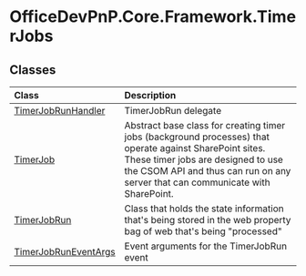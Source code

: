 # OfficeDevPnP.Core.Framework.TimerJobs

## Classes
|**Class**|**Description**|
|:-----|:-----|
|[TimerJobRunHandler](OfficeDevPnP.Core.Framework.TimerJobs.TimerJobRunHandler.md)|TimerJobRun delegate|
|[TimerJob](OfficeDevPnP.Core.Framework.TimerJobs.TimerJob.md)|Abstract base class for creating timer jobs (background processes) that operate against SharePoint sites. These timer jobs are designed to use the CSOM API and thus can run on any server that can communicate with SharePoint.|
|[TimerJobRun](OfficeDevPnP.Core.Framework.TimerJobs.TimerJobRun.md)|Class that holds the state information that's being stored in the web property bag of web that's being "processed"|
|[TimerJobRunEventArgs](OfficeDevPnP.Core.Framework.TimerJobs.TimerJobRunEventArgs.md)|Event arguments for the TimerJobRun event|
